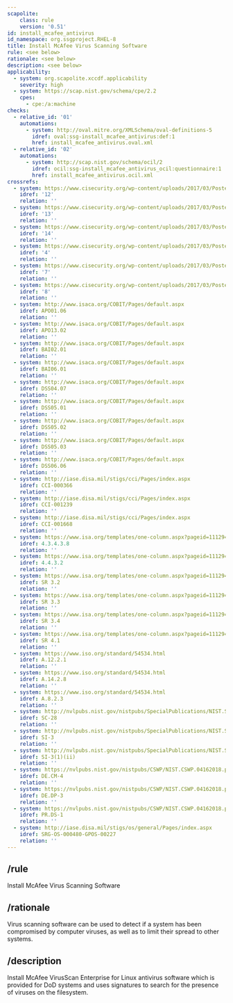 ```yaml
---
scapolite:
    class: rule
    version: '0.51'
id: install_mcafee_antivirus
id_namespace: org.ssgproject.RHEL-8
title: Install McAfee Virus Scanning Software
rule: <see below>
rationale: <see below>
description: <see below>
applicability:
  - system: org.scapolite.xccdf.applicability
    severity: high
  - system: https://scap.nist.gov/schema/cpe/2.2
    cpes:
      - cpe:/a:machine
checks:
  - relative_id: '01'
    automations:
      - system: http://oval.mitre.org/XMLSchema/oval-definitions-5
        idref: oval:ssg-install_mcafee_antivirus:def:1
        href: install_mcafee_antivirus.oval.xml
  - relative_id: '02'
    automations:
      - system: http://scap.nist.gov/schema/ocil/2
        idref: ocil:ssg-install_mcafee_antivirus_ocil:questionnaire:1
        href: install_mcafee_antivirus.ocil.xml
crossrefs:
  - system: https://www.cisecurity.org/wp-content/uploads/2017/03/Poster_Winter2016_CSCs.pdf
    idref: '12'
    relation: ''
  - system: https://www.cisecurity.org/wp-content/uploads/2017/03/Poster_Winter2016_CSCs.pdf
    idref: '13'
    relation: ''
  - system: https://www.cisecurity.org/wp-content/uploads/2017/03/Poster_Winter2016_CSCs.pdf
    idref: '14'
    relation: ''
  - system: https://www.cisecurity.org/wp-content/uploads/2017/03/Poster_Winter2016_CSCs.pdf
    idref: '4'
    relation: ''
  - system: https://www.cisecurity.org/wp-content/uploads/2017/03/Poster_Winter2016_CSCs.pdf
    idref: '7'
    relation: ''
  - system: https://www.cisecurity.org/wp-content/uploads/2017/03/Poster_Winter2016_CSCs.pdf
    idref: '8'
    relation: ''
  - system: http://www.isaca.org/COBIT/Pages/default.aspx
    idref: APO01.06
    relation: ''
  - system: http://www.isaca.org/COBIT/Pages/default.aspx
    idref: APO13.02
    relation: ''
  - system: http://www.isaca.org/COBIT/Pages/default.aspx
    idref: BAI02.01
    relation: ''
  - system: http://www.isaca.org/COBIT/Pages/default.aspx
    idref: BAI06.01
    relation: ''
  - system: http://www.isaca.org/COBIT/Pages/default.aspx
    idref: DSS04.07
    relation: ''
  - system: http://www.isaca.org/COBIT/Pages/default.aspx
    idref: DSS05.01
    relation: ''
  - system: http://www.isaca.org/COBIT/Pages/default.aspx
    idref: DSS05.02
    relation: ''
  - system: http://www.isaca.org/COBIT/Pages/default.aspx
    idref: DSS05.03
    relation: ''
  - system: http://www.isaca.org/COBIT/Pages/default.aspx
    idref: DSS06.06
    relation: ''
  - system: http://iase.disa.mil/stigs/cci/Pages/index.aspx
    idref: CCI-000366
    relation: ''
  - system: http://iase.disa.mil/stigs/cci/Pages/index.aspx
    idref: CCI-001239
    relation: ''
  - system: http://iase.disa.mil/stigs/cci/Pages/index.aspx
    idref: CCI-001668
    relation: ''
  - system: https://www.isa.org/templates/one-column.aspx?pageid=111294&productId=116731
    idref: 4.3.4.3.8
    relation: ''
  - system: https://www.isa.org/templates/one-column.aspx?pageid=111294&productId=116731
    idref: 4.4.3.2
    relation: ''
  - system: https://www.isa.org/templates/one-column.aspx?pageid=111294&productId=116785
    idref: SR 3.2
    relation: ''
  - system: https://www.isa.org/templates/one-column.aspx?pageid=111294&productId=116785
    idref: SR 3.3
    relation: ''
  - system: https://www.isa.org/templates/one-column.aspx?pageid=111294&productId=116785
    idref: SR 3.4
    relation: ''
  - system: https://www.isa.org/templates/one-column.aspx?pageid=111294&productId=116785
    idref: SR 4.1
    relation: ''
  - system: https://www.iso.org/standard/54534.html
    idref: A.12.2.1
    relation: ''
  - system: https://www.iso.org/standard/54534.html
    idref: A.14.2.8
    relation: ''
  - system: https://www.iso.org/standard/54534.html
    idref: A.8.2.3
    relation: ''
  - system: http://nvlpubs.nist.gov/nistpubs/SpecialPublications/NIST.SP.800-53r4.pdf
    idref: SC-28
    relation: ''
  - system: http://nvlpubs.nist.gov/nistpubs/SpecialPublications/NIST.SP.800-53r4.pdf
    idref: SI-3
    relation: ''
  - system: http://nvlpubs.nist.gov/nistpubs/SpecialPublications/NIST.SP.800-53r4.pdf
    idref: SI-3(1)(ii)
    relation: ''
  - system: https://nvlpubs.nist.gov/nistpubs/CSWP/NIST.CSWP.04162018.pdf
    idref: DE.CM-4
    relation: ''
  - system: https://nvlpubs.nist.gov/nistpubs/CSWP/NIST.CSWP.04162018.pdf
    idref: DE.DP-3
    relation: ''
  - system: https://nvlpubs.nist.gov/nistpubs/CSWP/NIST.CSWP.04162018.pdf
    idref: PR.DS-1
    relation: ''
  - system: http://iase.disa.mil/stigs/os/general/Pages/index.aspx
    idref: SRG-OS-000480-GPOS-00227
    relation: ''
---
```



## /rule

Install McAfee Virus Scanning Software

## /rationale

Virus
scanning software can be used to detect if a system has been compromised
by computer viruses, as well as to limit their spread to other systems.

## /description

Install
McAfee VirusScan Enterprise for Linux antivirus software which is
provided for DoD systems and uses signatures to search for the presence
of viruses on the filesystem.
